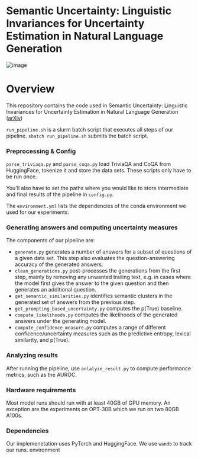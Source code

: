 # Semantic Uncertainty: Linguistic Invariances for Uncertainty Estimation in Natural Language Generation
![image](https://user-images.githubusercontent.com/9898136/223769227-e090f063-d366-4f5d-aaf7-e1681a09c47c.png)

# Overview

This repository contains the code used in Semantic Uncertainty: Linguistic Invariances for Uncertainty Estimation in Natural Language Generation ([arXiv](https://arxiv.org/abs/2302.09664))

`run_pipeline.sh` is a slurm batch script that executes all steps of our pipeline.   `sbatch run_pipeline.sh` submits the batch script.

### Preprocessing & Config

`parse_triviaqa.py` and `parse_coqa.py`  load TriviaQA and CoQA from HuggingFace, tokenize it and store the data sets. These scripts only have to be run once. 

You'll also have to set the paths where you would like to store intermediate and final results of the pipeline in `config.py`.

The `environment.yml` lists the dependencies of the conda environment we used for our experiments.

### Generating answers and computing uncertainty measures

The components of our pipeline are:

* `generate.py` generates a number of answers for a subset of questions of a given data set. This step also evaluates the question-answering accuracy of the generated answers.
* `clean_generations.py` post-processes the generations from the first step, mainly by removing any unwanted trailing text, e.g. in cases where the model first gives the answer to the given question and then generates an additional question.
* `get_semantic_similarities.py` identifies semantic clusters in the generated set of answers from the previous step.
* `get_prompting_based_uncertainty.py` computes the p(True) baseline.
* `compute_likelihoods.py` computes the likelihoods of the generated answers under the generating model.
* `compute_confidence_measure.py` computes a range of different conficence/uncertainty measures such as the predictive entropy, lexical similarity, and p(True).

### Analyzing results

After running the pipeline, use `anlalyze_result.py` to compute performance metrics, such as the AUROC.

### Hardware requirements

Most model runs should run with at least 40GB of GPU memory. An exception are the experiments on OPT-30B which we run on two 80GB A100s.

### Dependencies

Our implemenetation uses PyTorch and HuggingFace. We use `wandb` to track our runs. environment
